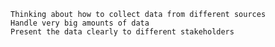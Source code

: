     Thinking about how to collect data from different sources
    Handle very big amounts of data
    Present the data clearly to different stakeholders

